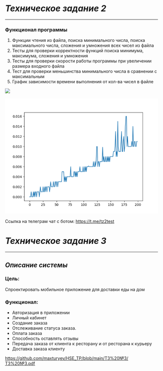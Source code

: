 ***Техническое задание 2***
=
<hr>

### Функционал программы
1. Функции чтения из файла, поиска минимального числа, поиска максимального числа, сложения и умножения всех чисел из файла
2. Тесты для проверки корректности функций поиска минимума, максимума, сложения и умножения
3. Тесты для проверки скорости работы программы при увеличении размера входного файла
4. Тест для проверки меньшинства минимального числа в сравнении с максимальным
5. График зависимости времени выполнения от кол-ва чисел в файле

![](https://github.com/maxturyev/HSE_TP/actions/workflows/main.yml/badge.svg?branch=develop)

![](Figure_1.png)

Ссылка на телеграм чат с ботом: https://t.me/tz2test


***Техническое задание 3***
=
<hr>

## ***Описание системы***

### Цель:
Спроектировать мобильное приложение для доставки еды на дом

### Функционал:
- Авторизация в приложении
- Личный кабинет
- Создание заказа
- Отслеживание статуса заказа.
- Оплата заказа
- Способность оставлять отзывы
- Передача заказа от клиента к ресторану и от ресторана к курьеру
- Доставка заказа клиенту

https://github.com/maxturyev/HSE_TP/blob/main/ТЗ%20№3/ТЗ%20№3.pdf
